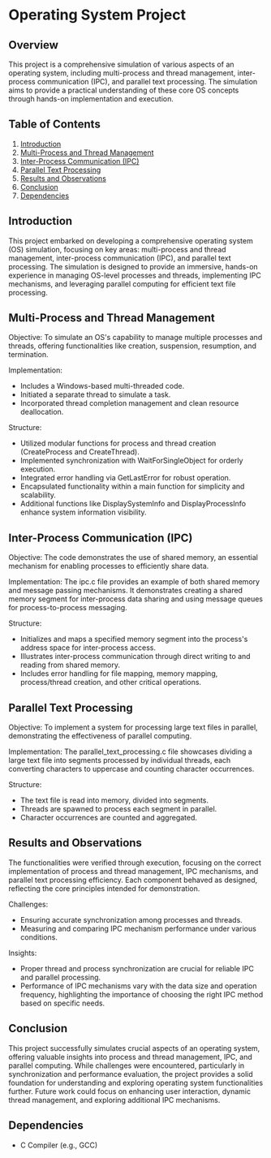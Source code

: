 # Operating System Project

## Overview
This project is a comprehensive simulation of various aspects of an operating system, including multi-process and thread management, inter-process communication (IPC), and parallel text processing. The simulation aims to provide a practical understanding of these core OS concepts through hands-on implementation and execution.

## Table of Contents
1. [Introduction](#introduction)
2. [Multi-Process and Thread Management](#multi-process-and-thread-management)
3. [Inter-Process Communication (IPC)](#inter-process-communication-ipc)
4. [Parallel Text Processing](#parallel-text-processing)
5. [Results and Observations](#results-and-observations)
6. [Conclusion](#conclusion)
7. [Dependencies](#dependencies)

## Introduction
This project embarked on developing a comprehensive operating system (OS) simulation, focusing on key areas: multi-process and thread management, inter-process communication (IPC), and parallel text processing. The simulation is designed to provide an immersive, hands-on experience in managing OS-level processes and threads, implementing IPC mechanisms, and leveraging parallel computing for efficient text file processing.

## Multi-Process and Thread Management
Objective: To simulate an OS's capability to manage multiple processes and threads, offering functionalities like creation, suspension, resumption, and termination.

Implementation:
- Includes a Windows-based multi-threaded code.
- Initiated a separate thread to simulate a task.
- Incorporated thread completion management and clean resource deallocation.

Structure:
- Utilized modular functions for process and thread creation (CreateProcess and CreateThread).
- Implemented synchronization with WaitForSingleObject for orderly execution.
- Integrated error handling via GetLastError for robust operation.
- Encapsulated functionality within a main function for simplicity and scalability.
- Additional functions like DisplaySystemInfo and DisplayProcessInfo enhance system information visibility.

## Inter-Process Communication (IPC)
Objective: The code demonstrates the use of shared memory, an essential mechanism for enabling processes to efficiently share data.

Implementation: The ipc.c file provides an example of both shared memory and message passing mechanisms. It demonstrates creating a shared memory segment for inter-process data sharing and using message queues for process-to-process messaging.

Structure:
- Initializes and maps a specified memory segment into the process's address space for inter-process access.
- Illustrates inter-process communication through direct writing to and reading from shared memory.
- Includes error handling for file mapping, memory mapping, process/thread creation, and other critical operations.

## Parallel Text Processing
Objective: To implement a system for processing large text files in parallel, demonstrating the effectiveness of parallel computing.

Implementation: The parallel_text_processing.c file showcases dividing a large text file into segments processed by individual threads, each converting characters to uppercase and counting character occurrences.

Structure:
- The text file is read into memory, divided into segments.
- Threads are spawned to process each segment in parallel.
- Character occurrences are counted and aggregated.

## Results and Observations
The functionalities were verified through execution, focusing on the correct implementation of process and thread management, IPC mechanisms, and parallel text processing efficiency. Each component behaved as designed, reflecting the core principles intended for demonstration.

Challenges:
- Ensuring accurate synchronization among processes and threads.
- Measuring and comparing IPC mechanism performance under various conditions.

Insights:
- Proper thread and process synchronization are crucial for reliable IPC and parallel processing.
- Performance of IPC mechanisms vary with the data size and operation frequency, highlighting the importance of choosing the right IPC method based on specific needs.

## Conclusion
This project successfully simulates crucial aspects of an operating system, offering valuable insights into process and thread management, IPC, and parallel computing. While challenges were encountered, particularly in synchronization and performance evaluation, the project provides a solid foundation for understanding and exploring operating system functionalities further. Future work could focus on enhancing user interaction, dynamic thread management, and exploring additional IPC mechanisms.

## Dependencies
- C Compiler (e.g., GCC)
